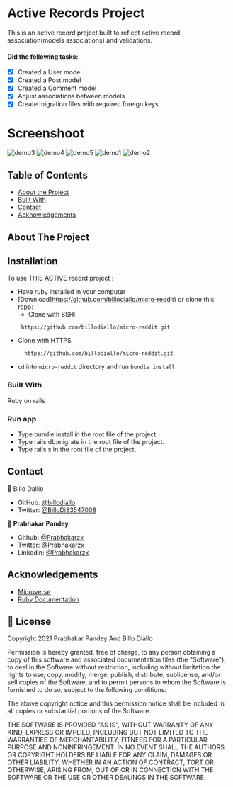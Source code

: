 # Active Records Project
This is an active record project built to reflect active record association(models associations) and validations.
#### Did the following tasks:

- [x] Created a User model
- [x] Created a Post model
- [x] Created a Comment model
- [x] Adjust associations between models
- [x] Create migration files with required foreign keys.

# Screenshoot
![demo3](https://user-images.githubusercontent.com/11162987/110584149-d20f9b80-817f-11eb-82ed-c6257602f3ed.JPG)
![demo4](https://user-images.githubusercontent.com/11162987/110584158-d3d95f00-817f-11eb-9c4a-471b83ba33a3.JPG)
![demo5](https://user-images.githubusercontent.com/11162987/110584161-d3d95f00-817f-11eb-9d58-6bdf9d1b9f4e.JPG)
![demo1](https://user-images.githubusercontent.com/11162987/110584162-d471f580-817f-11eb-83f6-9fd17f0f7bbc.JPG)
![demo2](https://user-images.githubusercontent.com/11162987/110584164-d50a8c00-817f-11eb-851e-00081e00a1ea.JPG)
<!-- TABLE OF CONTENTS -->
## Table of Contents

* [About the Project](#about-the-project)
* [Built With](#built-with)
* [Contact](#contact)
* [Acknowledgements](#acknowledgements)


<!-- ABOUT THE PROJECT -->
## About The Project


<!-- ABOUT THE PROJECT -->
## Installation

To use THIS ACTIVE record project :
* Have ruby installed in your computer
* [Download]https://github.com/billodiallo/micro-reddit) or clone this repo:
  - Clone with SSH:
  ```
   https://github.com/billodiallo/micro-reddit.git
  ```
- Clone with HTTPS
  ```
    https://github.com/billodiallo/micro-reddit.git
  ```
* `cd` into `micro-reddit` directory and run `bundle install`



### Built With
Ruby on rails

### Run app
- Type bundle install in the root file of the project.
- Type rails db:migrate in the root file of the project.
- Type rails s in the root file of the project.


<!-- CONTACT -->
## Contact

👤 Billo Dallio

- GitHub: [@billodiallo](https://github.com/billodiallo)
- Twitter: [@BilloDi83547008](https://twitter.com/BilloDi83547008)

👤 **Prabhakar Pandey**

- Github: [@Prabhakarzx](https://github.com/Prabhakarzx)
- Twitter: [@Prabhakarzx](https://twitter.com/prabhakarzx)
- Linkedin: [@Prabhakarzx](https://www.linkedin.com/in/prabhakarzx/)

<!-- ACKNOWLEDGEMENTS -->
## Acknowledgements
* [Microverse](https://www.microverse.org/)
* [Ruby Documentation](https://www.ruby-lang.org/en/documentation/)


## 📝 License

Copyright 2021 Prabhakar Pandey And Billo Diallo

Permission is hereby granted, free of charge, to any person obtaining a copy of this software and associated documentation files (the "Software"), to deal in the Software without restriction, including without limitation the rights to use, copy, modify, merge, publish, distribute, sublicense, and/or sell copies of the Software, and to permit persons to whom the Software is furnished to do so, subject to the following conditions:

The above copyright notice and this permission notice shall be included in all copies or substantial portions of the Software.

THE SOFTWARE IS PROVIDED "AS IS", WITHOUT WARRANTY OF ANY KIND, EXPRESS OR IMPLIED, INCLUDING BUT NOT LIMITED TO THE WARRANTIES OF MERCHANTABILITY, FITNESS FOR A PARTICULAR PURPOSE AND NONINFRINGEMENT. IN NO EVENT SHALL THE AUTHORS OR COPYRIGHT HOLDERS BE LIABLE FOR ANY CLAIM, DAMAGES OR OTHER LIABILITY, WHETHER IN AN ACTION OF CONTRACT, TORT OR OTHERWISE, ARISING FROM, OUT OF OR IN CONNECTION WITH THE SOFTWARE OR THE USE OR OTHER DEALINGS IN THE SOFTWARE.

